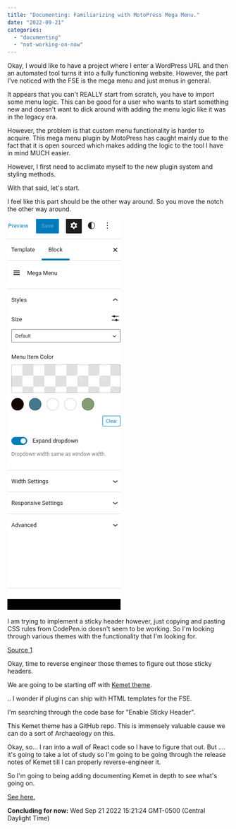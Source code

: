 ```yaml
---
title: "Documenting: Familiarizing with MotoPress Mega Menu."
date: "2022-09-21"
categories: 
  - "documenting"
  - "not-working-on-now"
---
```


Okay, I would like to have a project where I enter a WordPress URL and then an automated tool turns it into a fully functioning website. However, the part I've noticed with the FSE is the mega menu and just menus in general.

It appears that you can't REALLY start from scratch, you have to import some menu logic. This can be good for a user who wants to start something new and doesn't want to dick around with adding the menu logic like it was in the legacy era.

However, the problem is that custom menu functionality is harder to acquire. This mega menu plugin by MotoPress has caught mainly due to the fact that it is open sourced which makes adding the logic to the tool I have in mind MUCH easier.

However, I first need to acclimate myself to the new plugin system and styling methods.

With that said, let's start.

I feel like this part should be the other way around. So you move the notch the other way around.

![](images/Screenshot-2022-09-19-at-13-14-31-Editor-beta-‹-Matlack-Florist-—-WordPress-1.png)

I am trying to implement a sticky header however, just copying and pasting CSS rules from CodePen.io doesn't seem to be working. So I'm looking through various themes with the functionality that I'm looking for.

[Source 1](https://kemet.io/docs/sticky-and-overlay-header-block-in-kemet-gutenberg-theme/)

Okay, time to reverse engineer those themes to figure out those sticky headers.

We are going to be starting off with [Kemet theme](https://kemet.io/docs/sticky-and-overlay-header-block-in-kemet-gutenberg-theme/).

.. I wonder if plugins can ship with HTML templates for the FSE.

I'm searching through the code base for "Enable Sticky Header".

This Kemet theme has a GitHub repo. This is immensely valuable cause we can do a sort of Archaeology on this.

Okay, so... I ran into a wall of React code so I have to figure that out. But .... it's going to take a lot of study so I'm going to be going through the release notes of Kemet till I can properly reverse-engineer it.

So I'm going to being adding documenting Kemet in depth to see what's going on.

[See here.](https://montelogic.com/?p=923)

**Concluding for now:** Wed Sep 21 2022 15:21:24 GMT-0500 (Central Daylight Time)
